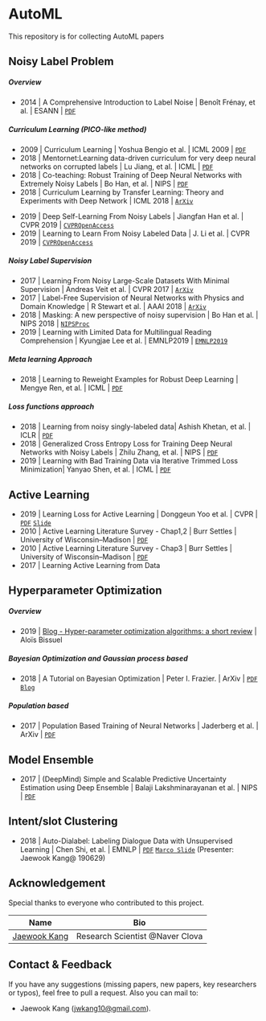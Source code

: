 # AutoML
This repository is for collecting AutoML papers


## Noisy Label Problem

##### Overview
- 2014 | A Comprehensive Introduction to Label Noise | Benoît Frénay, et al. | ESANN | [`PDF`](https://pdfs.semanticscholar.org/c44f/388832d6f309b1bb9ccdeddee491f195e6cd.pdf)

##### Curriculum Learning (PICO-like method)
- 2009 | Curriculum Learning  | Yoshua Bengio et al. | ICML 2009 | [`PDF`](https://ronan.collobert.com/pub/matos/2009_curriculum_icml.pdf)
- 2018 | Mentornet:Learning data-driven curriculum for very deep neural networks on corrupted labels | Lu Jiang, et al. | ICML | [`PDF`](https://arxiv.org/pdf/1712.05055.pdf)
- 2018 | Co-teaching: Robust Training of Deep Neural Networks with Extremely Noisy Labels | Bo Han, et al. | NIPS | [`PDF`](https://arxiv.org/pdf/1804.06872.pdf)
- 2018 | Curriculum Learning by Transfer Learning: Theory and Experiments with Deep Network |  ICML 2018 | [`ArXiv`](https://arxiv.org/abs/1802.03796)
<!--- 2019 | Curriculum Learning for Domain Adaptation in Neural Machine Translation | [`ArXiv`](https://arxiv.org/abs/1905.05816)-->
<!--- 2019 | On The Power of Curriculum Learning in Training Deep Networks | [`ArXiv`](https://arxiv.org/abs/1904.03626)-->
- 2019 | Deep Self-Learning From Noisy Labels | Jiangfan Han et al. | CVPR 2019 | [`CVPROpenAccess`](http://openaccess.thecvf.com/content_ICCV_2019/html/Han_Deep_Self-Learning_From_Noisy_Labels_ICCV_2019_paper.html)
- 2019 | Learning to Learn From Noisy Labeled Data | J. Li et al. | CVPR 2019 | [`CVPROpenAccess`](http://openaccess.thecvf.com/content_CVPR_2019/html/Li_Learning_to_Learn_From_Noisy_Labeled_Data_CVPR_2019_paper.html)


##### Noisy Label  Supervision 

- 2017 | Learning From Noisy Large-Scale Datasets With Minimal Supervision | Andreas Veit et al. | CVPR 2017 | [`ArXiv`](https://arxiv.org/abs/1701.01619)
- 2017 | Label-Free Supervision of Neural Networks with Physics and Domain Knowledge | R Stewart et al. | AAAI 2018 |  [`ArXiv`](https://arxiv.org/abs/1609.05566)
- 2018 | Masking: A new perspective of noisy supervision | Bo Han et al. | NIPS 2018 | [`NIPSProc`](http://papers.nips.cc/paper/7825-masking-a-new-perspective-of-noisy-supervision)
- 2019 | Learning with Limited Data for Multilingual Reading Comprehension | Kyungjae Lee et al. | EMNLP2019 | [`EMNLP2019`]( https://www.aclweb.org/anthology/D19-1283/)

##### Meta learning Approach
- 2018 | Learning to Reweight Examples for Robust Deep Learning | Mengye Ren, et al. | ICML | [`PDF`](https://arxiv.org/pdf/1803.09050.pdf)



##### Loss functions approach
- 2018 | Learning from noisy singly-labeled data| Ashish Khetan, et al. | ICLR | [`PDF`](https://arxiv.org/abs/1712.04577.pdf)
- 2018 | Generalized Cross Entropy Loss for Training Deep Neural Networks with Noisy Labels | Zhilu Zhang, et al. | NIPS | [`PDF`](https://arxiv.org/pdf/1805.07836.pdf)
- 2019 | Learning with Bad Training Data via Iterative Trimmed Loss Minimization| Yanyao Shen, et al. | ICML | [`PDF`](https://arxiv.org/abs/1810.11874.pdf)


## Active Learning
- 2019 | Learning Loss for Active Learning | Donggeun Yoo et al. | CVPR  | [`PDF`](https://arxiv.org/abs/1905.03677) [`Slide`](https://drive.google.com/file/d/1r1I6OrVYI_xofbLcnfUn7hhrx6Ta2oE5/view)
- 2010 | Active Learning Literature Survey - Chap1,2 | Burr Settles | University of Wisconsin–Madison | [`PDF`](http://burrsettles.com/pub/settles.activelearning.pdf)
- 2010 | Active Learning Literature Survey - Chap3 | Burr Settles | University of Wisconsin–Madison | [`PDF`](http://burrsettles.com/pub/settles.activelearning.pdf)
- 2017 | Learning Active Learning from Data

## Hyperparameter Optimization

##### Overview
- 2019 |  [Blog - Hyper-parameter optimization algorithms: a short review](https://medium.com/criteo-labs/hyper-parameter-optimization-algorithms-2fe447525903#de39) | Aloïs Bissuel


##### Bayesian Optimization and Gaussian process based
- 2018 | A Tutorial on Bayesian Optimization | Peter I. Frazier. | ArXiv | [`PDF`](https://arxiv.org/pdf/1807.02811.pdf) [`Blog`](http://krasserm.github.io/2018/03/21/bayesian-optimization/)


##### Population based
- 2017 | Population Based Training of Neural Networks | Jaderberg et al. | ArXiv | [`PDF`](https://arxiv.org/abs/1711.09846) 


## Model Ensemble
- 2017 | (DeepMind) Simple and Scalable Predictive Uncertainty Estimation using Deep Ensemble | Balaji Lakshminarayanan et al. | NIPS |  [`PDF`](http://papers.nips.cc/paper/7219-simple-and-scalable-predictive-uncertainty-estimation-using-deep-ensembles.pdf) 




## Intent/slot Clustering
- 2018 | Auto-Dialabel: Labeling Dialogue Data with Unsupervised Learning | Chen Shi, et al. | EMNLP | [`PDF`](https://www.aclweb.org/anthology/D18-1072) [`Marco Slide`](https://docs.google.com/presentation/d/1FZiURnMyv7F7aEuCtZLx-f-bezVaCAUTO2ftBqRdR8Y/edit#slide=id.p) (Presenter: Jaewook Kang@ 190629)



<!--## Backdoor Attack Problem-->
<!--##### Problem Overview-->
<!--- 2019 | BadNets: Identifying Vulnerabilities in the Machine Learning Model Supply Chain | Tianyu Gu, et al. | arXiv | [`PDF`](https://arxiv.org/pdf/1708.06733.pdf)-->


<!--### Methods-->
<!--- 2018 | Fine-Pruning: Defending Against Backdooring Attacks on Deep Neural Networks| Kang Liu, et al. | arXiv | [`PDF`](https://arxiv.org/abs/1805.12185)-->
<!--- 2018 | Detecting Backdoor Attacks on Deep Neural Networks by Activation Clustering | Bryant Chen, et al. | arXiv | [`PDF`](https://arxiv.org/pdf/1811.03728.pdf)-->

<!--## ML Fairness Problem-->

<!--##### Problem Overview-->
<!--- 2016 | Equality of Opportunity in Supervised Learning| Moritz Hardt, et al. | NIPS | [`PDF`](https://arxiv.org/pdf/1610.02413.pdf)-->

<!--##### Methods-->
<!--- 2019 | Identifying and Correcting Label Bias in Machine Learning| Heinrich Jiang, et al. | arXiv | [`PDF`](https://arxiv.org/pdf/1901.04966.pdf)-->


## Acknowledgement
Special thanks to everyone who contributed to this project.

| Name       | Bio        |
| :--------: | :--------: |
| [Jaewook Kang](https://github.com/jwkanggist) | Research Scientist @Naver Clova |


## Contact & Feedback
If you have any suggestions (missing papers, new papers, key researchers or typos), feel free to pull a request. Also you can mail to:
+ Jaewook Kang (jwkang10@gmail.com).


